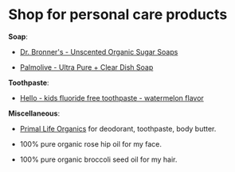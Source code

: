 # Shop for personal care products

**Soap**:

* [Dr. Bronner's - Unscented Organic Sugar Soaps](https://www.drbronner.com/products/baby-unscented-organic-sugar-soaps)

* [Palmolive - Ultra Pure + Clear Dish Soap](https://www.palmolive.com/en-us/products/liquid-dish-soap/ultra-pure-clear)

**Toothpaste**:

* [Hello - kids fluoride free toothpaste - watermelon flavor](https://www.hello-products.com/product/kids-fluoride-free-toothpaste-natural-watermelon/)


**Miscellaneous**:

* [Primal Life Organics](https://www.primallifeorganics.com) for deodorant, toothpaste, body butter.

* 100% pure organic rose hip oil for my face.

* 100% pure organic broccoli seed oil for my hair.
